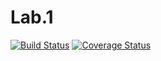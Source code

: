 # Lab.1
[![Build Status](https://travis-ci.org/AlexandrTel/Lab.1.svg?branch=master)](https://travis-ci.org/AlexandrTel/Lab.1)
[![Coverage Status](https://coveralls.io/repos/github/AlexandrTel/Lab.1/badge.svg?branch=master)](https://coveralls.io/github/AlexandrTel/Lab.1?branch=master)
